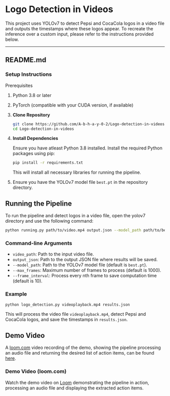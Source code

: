 # Logo Detection in Videos
This project uses YOLOv7 to detect Pepsi and CocaCola logos in a video file and outputs the timestamps where these logos appear. To recreate the inference over a custom input, please refer to the instructions provided below.

---

## README.md

### Setup Instructions
Prerequisites
1. Python 3.8 or later
2. PyTorch (compatible with your CUDA version, if available)


1. **Clone Repository**

   ```bash
   git clone https://github.com/A-b-h-a-y-0-2/Logo-detection-in-videos
   cd Logo-detection-in-videos
   ```

2. **Install Dependencies**

   Ensure you have atleast Python 3.8 installed. Install the required Python packages using pip:
  
   ```bash
   pip install -r requirements.txt
   ```
  
   This will install all necessary libraries for running the pipeline.

3. Ensure you have the YOLOv7 model file `best.pt` in the repository directory.

## Running the Pipeline

To run the pipeline and detect logos in a video file, open the yolov7 directory and use the following command:

```sh
python running.py path/to/video.mp4 output.json --model_path path/to/best.pt --max_frames 1000 --frame_interval 10
```

### Command-line Arguments

- `video_path`: Path to the input video file.
- `output_json`: Path to the output JSON file where results will be saved.
- `--model_path`: Path to the YOLOv7 model file (default is `best.pt`).
- `--max_frames`: Maximum number of frames to process (default is 1000).
- `--frame_interval`: Process every nth frame to save computation time (default is 10).

### Example

```sh
python logo_detection.py videoplayback.mp4 results.json 
```

This will process the video file `videoplayback.mp4`, detect Pepsi and CocaCola logos, and save the timestamps in `results.json`.

## Demo Video

A [loom.com](http://loom.com) video recording of the demo, showing the pipeline processing an audio file and returning the desired list of action items, can be found [here](#).


### Demo Video (loom.com)

Watch the demo video on [Loom](http://loom.com) demonstrating the pipeline in action, processing an audio file and displaying the extracted action items.

